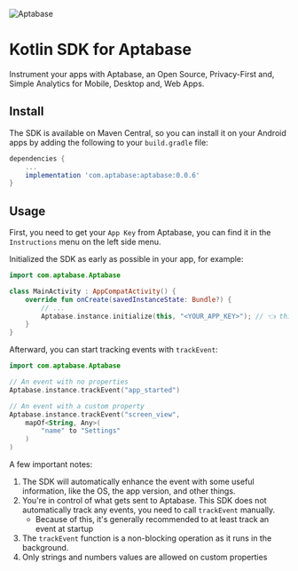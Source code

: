 ![Aptabase](https://aptabase.com/og.png)

# Kotlin SDK for Aptabase

Instrument your apps with Aptabase, an Open Source, Privacy-First and, Simple Analytics for Mobile, Desktop and, Web Apps.

## Install

The SDK is available on Maven Central, so you can install it on your Android apps by adding the following to your `build.gradle` file:

```gradle
dependencies {
    ...
    implementation 'com.aptabase:aptabase:0.0.6'
}
```

## Usage

First, you need to get your `App Key` from Aptabase, you can find it in the `Instructions` menu on the left side menu.

Initialized the SDK as early as possible in your app, for example:

```kotlin
import com.aptabase.Aptabase

class MainActivity : AppCompatActivity() {
    override fun onCreate(savedInstanceState: Bundle?) {
        // ...
        Aptabase.instance.initialize(this, "<YOUR_APP_KEY>"); // 👈 this is where you enter your App Key
    }
}
```

Afterward, you can start tracking events with `trackEvent`:

```kotlin
import com.aptabase.Aptabase

// An event with no properties
Aptabase.instance.trackEvent("app_started")

// An event with a custom property
Aptabase.instance.trackEvent("screen_view", 
    mapOf<String, Any>(
        "name" to "Settings" 
    )
) 
```

A few important notes:

1. The SDK will automatically enhance the event with some useful information, like the OS, the app version, and other things.
2. You're in control of what gets sent to Aptabase. This SDK does not automatically track any events, you need to call `trackEvent` manually.
   - Because of this, it's generally recommended to at least track an event at startup
3. The `trackEvent` function is a non-blocking operation as it runs in the background.
4. Only strings and numbers values are allowed on custom properties
